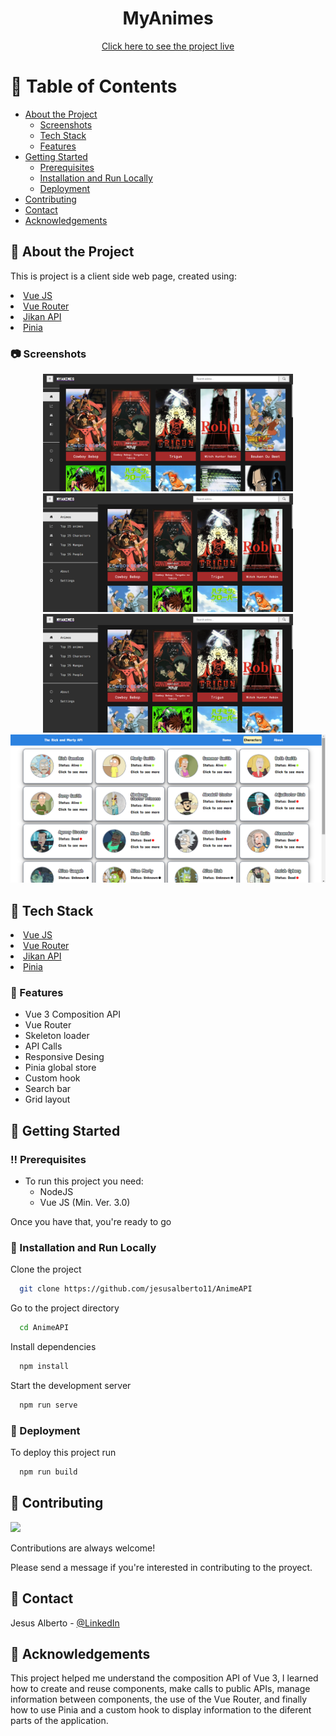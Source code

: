 <div align="center">
  <!-- <img src="src/assets/rick_morty_logo.png" alt="logo" width="300" height="auto" /> -->
  <h1>MyAnimes</h1>
  <a href="" target="_SEJ" rel="”noreferrer”"> Click here to see the project live</a>
</div>

<!-- Table of Contents -->
# :notebook_with_decorative_cover: Table of Contents

- [About the Project](#star2-about-the-project)
  * [Screenshots](#camera-screenshots)
  * [Tech Stack](#space_invader-tech-stack)
  * [Features](#dart-features)
- [Getting Started](#toolbox-getting-started)
  * [Prerequisites](#bangbang-prerequisites)  
  * [Installation and Run Locally](#running-installation-and-run-locally)
  * [Deployment](#triangular_flag_on_post-deployment)
- [Contributing](#wave-contributing)
- [Contact](#handshake-contact)
- [Acknowledgements](#gem-acknowledgements)


<!-- About the Project -->
## :star2: About the Project

This is project is a client side web page, created using:

<li><a href="https://es.vuejs.org/">Vue JS</a></li>
<li><a href="https://router.vuejs.org/">Vue Router</a></li>
<li><a href="https://docs.api.jikan.moe/#section/Information">Jikan API</a></li>
<li><a href="https://pinia.vuejs.org/">Pinia</a></li>

<!-- Screenshots -->
### :camera: Screenshots

<div align="center"> 
  <img src="https://github.com/jesusalberto11/AnimeAPI/blob/main/src/assets/my-animes-1.png" alt="Api_Image_1"  width="400" height="auto" />
  <img src="https://github.com/jesusalberto11/AnimeAPI/blob/main/src/assets/my-animes-2.png" alt="Api_Image_2"  width="400" height="auto" />
  <img src="https://github.com/jesusalberto11/AnimeAPI/blob/main/src/assets/my-animes-2.png" alt="Api_Image_2"  width="400" height="auto" />
</div>

<div align="center"> 
  <img src="https://github.com/jesusalberto11/Rick-Morty-Api/blob/main/src/assets/api_2.png" alt="Api_Image_2" />
</div>

<!-- TechStack -->
## :space_invader: Tech Stack

<li><a href="https://es.vuejs.org/">Vue JS</a></li>
<li><a href="https://router.vuejs.org/">Vue Router</a></li>
<li><a href="https://docs.api.jikan.moe/#section/Information">Jikan API</a></li>
<li><a href="https://pinia.vuejs.org/">Pinia</a></li>

<!-- Features -->
### :dart: Features

- Vue 3 Composition API
- Vue Router
- Skeleton loader
- API Calls
- Responsive Desing
- Pinia global store
- Custom hook
- Search bar
- Grid layout

<!-- Getting Started -->
## 	:toolbox: Getting Started

<!-- Prerequisites -->
### :bangbang: Prerequisites

- To run this project you need:
  * NodeJS
  * Vue JS (Min. Ver. 3.0)

Once you have that, you're ready to go

<!-- Installation and Run Locally -->
### :running: Installation and Run Locally

Clone the project

```bash
  git clone https://github.com/jesusalberto11/AnimeAPI
```

Go to the project directory

```bash
  cd AnimeAPI
```

Install dependencies

```bash
  npm install
```

Start the development server

```bash
  npm run serve
```

<!-- Deployment -->
### :triangular_flag_on_post: Deployment

To deploy this project run

```bash
  npm run build
```

<!-- Contributing -->
## :wave: Contributing

<a href="https://github.com/Louis3797/awesome-readme-template/graphs/contributors">
  <img src="https://contrib.rocks/image?repo=Louis3797/awesome-readme-template" />
</a>


Contributions are always welcome!

Please send a message if you're interested in contributing to the proyect.

<!-- Contact -->
## :handshake: Contact

Jesus Alberto - [@LinkedIn](https://www.linkedin.com/in/jesus-alberto-morales-rico-7092a9227/)

<!-- Acknowledgments -->
## :gem: Acknowledgements

This project helped me understand the composition API of Vue 3, I learned how to create and reuse components, make calls to public APIs, manage information between components, the use of the Vue Router, and finally how to use Pinia and a custom hook to display information to the diferent parts of the application.
